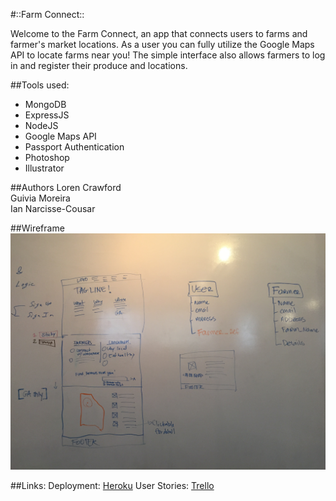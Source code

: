 #::Farm Connect::

Welcome to the Farm Connect, an app that connects users to farms and farmer's market locations. As a user you can fully utilize the Google Maps API to locate farms near you! The simple interface also allows farmers to log in and register their produce and locations.


##Tools used:
* MongoDB
* ExpressJS
* NodeJS
* Google Maps API
* Passport Authentication
* Photoshop
* Illustrator


##Authors
Loren Crawford <br>
Guivia Moreira <br>
Ian Narcisse-Cousar

##Wireframe
<img src="/public/images/Wireframe.JPG">

##Links:
Deployment: [Heroku](http://farmconnect.herokuapp.com/)
User Stories: [Trello](https://trello.com/b/85C4JfV7/project-3-user-stories)


